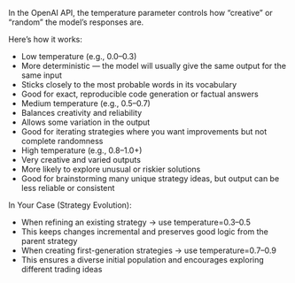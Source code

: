 In the OpenAI API, the temperature parameter controls how “creative” or “random” the model’s responses are.

Here’s how it works:

- Low temperature (e.g., 0.0–0.3)
- More deterministic — the model will usually give the same output for the same input
- Sticks closely to the most probable words in its vocabulary
- Good for exact, reproducible code generation or factual answers
- Medium temperature (e.g., 0.5–0.7)
- Balances creativity and reliability
- Allows some variation in the output
- Good for iterating strategies where you want improvements but not complete randomness
- High temperature (e.g., 0.8–1.0+)
- Very creative and varied outputs
- More likely to explore unusual or riskier solutions
- Good for brainstorming many unique strategy ideas, but output can be less reliable or consistent

In Your Case (Strategy Evolution):

- When refining an existing strategy → use temperature=0.3–0.5
- This keeps changes incremental and preserves good logic from the parent strategy
- When creating first-generation strategies → use temperature=0.7–0.9
- This ensures a diverse initial population and encourages exploring different trading ideas